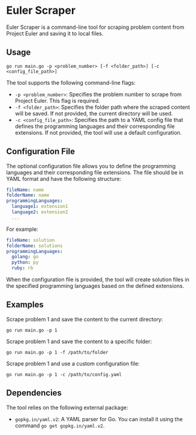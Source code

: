 # Euler Scraper

Euler Scraper is a command-line tool for scraping problem content from Project Euler and saving it to local files.

## Usage

```
go run main.go -p <problem_number> [-f <folder_path>] [-c <config_file_path>]
```

The tool supports the following command-line flags:

- `-p <problem_number>`: Specifies the problem number to scrape from Project Euler. This flag is required.
- `-f <folder_path>`: Specifies the folder path where the scraped content will be saved. If not provided, the current directory will be used.
- `-c <config_file_path>`: Specifies the path to a YAML config file that defines the programming languages and their corresponding file extensions. If not provided, the tool will use a default configuration.

## Configuration File

The optional configuration file allows you to define the programming languages and their corresponding file extensions. The file should be in YAML format and have the following structure:

```yaml
fileName: name
folderName: name
programmingLanguages:
  language1: extension1
  language2: extension2
  ...
```

For example:

```yaml
fileName: solution
folderName: solutions
programmingLanguages:
  golang: go
  python: py
  ruby: rb
```

When the configuration file is provided, the tool will create solution files in the specified programming languages based on the defined extensions.

## Examples

Scrape problem 1 and save the content to the current directory:

```
go run main.go -p 1
```

Scrape problem 1 and save the content to a specific folder:

```
go run main.go -p 1 -f /path/to/folder
```

Scrape problem 1 and use a custom configuration file:

```
go run main.go -p 1 -c /path/to/config.yaml
```

## Dependencies

The tool relies on the following external package:

- `gopkg.in/yaml.v2`: A YAML parser for Go. You can install it using the command `go get gopkg.in/yaml.v2`.
